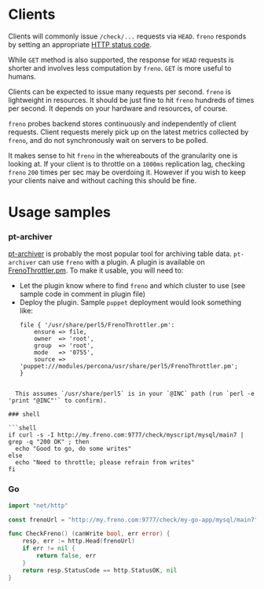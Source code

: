 # Clients


Clients will commonly issue `/check/...` requests via `HEAD`. `freno` responds by setting an appropriate [HTTP status code](https://github.com/github/freno/blob/master/doc/http.md#status-codes).

While `GET` method is also supported, the response for `HEAD` requests is shorter and involves less computation by `freno`. `GET` is more useful to humans.

Clients can be expected to issue many requests per second. `freno` is lightweight in resources. It should be just fine to hit `freno` hundreds of times per second. It depends on your hardware and resources, of course.

`freno` probes backend stores continuously and independently of client requests. Client requests merely pick up on the latest metrics collected by `freno`, and do not synchronously wait on servers to be polled.

It makes sense to hit `freno` in the whereabouts of the granularity one is looking at. If your client is to throttle on a `1000ms` replication lag, checking `freno` `200` times per sec may be overdoing it. However if you wish to keep your clients naive and without caching this should be fine.

# Usage samples


### pt-archiver

[pt-archiver](https://www.percona.com/doc/percona-toolkit/2.2/pt-archiver.html) is probably the most popular tool for archiving table data. `pt-archiver` can use `freno` with a plugin. A plugin is available on [FrenoThrottler.pm](../resources/pt-archiver/FrenoThrottler.pm). To make it usable, you will need to:

- Let the plugin know where to find `freno` and which cluster to use (see sample code in comment in plugin file)
- Deploy the plugin. Sample `puppet` deployment would look something like:
  ```
  file { '/usr/share/perl5/FrenoThrottler.pm':
      ensure => file,
      owner  => 'root',
      group  => 'root',
      mode   => '0755',
      source => 'puppet:///modules/percona/usr/share/perl5/FrenoThrottler.pm';
  }
```

  This assumes `/usr/share/perl5` is in your `@INC` path (run `perl -e 'print "@INC"'` to confirm).

### shell

```shell
if curl -s -I http://my.freno.com:9777/check/myscript/mysql/main7 | grep -q "200 OK" ; then
  echo "Good to go, do some writes"
else
  echo "Need to throttle; please refrain from writes"
fi
```

### Go

```go
import "net/http"

const frenoUrl = "http://my.freno.com:9777/check/my-go-app/mysql/main7"

func CheckFreno() (canWrite bool, err error) {
	resp, err := http.Head(frenoUrl)
	if err != nil {
		return false, err
	}
	return resp.StatusCode == http.StatusOK, nil
}
```
